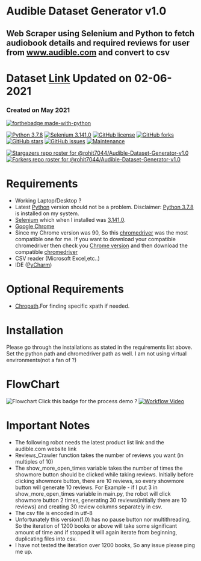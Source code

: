 # Audible Dataset Generator v1.0
## Web Scraper using Selenium and Python to fetch audiobook details and required reviews for user from www.audible.com and convert to csv
# Dataset [Link](https://www.kaggle.com/rohitdass/audible-dataset) Updated on 02-06-2021
### Created on May 2021
[![forthebadge made-with-python](http://ForTheBadge.com/images/badges/made-with-python.svg)](https://www.python.org/)

[![Python 3.7.8](https://img.shields.io/badge/python-3.7.8-blue.svg)](https://www.python.org/downloads/release/python-378/)
[![Selenium 3.141.0](https://img.shields.io/badge/Selenium-3.141.0-blue)](https://selenium-python.readthedocs.io/)
[![GitHub license](https://img.shields.io/github/license/rohit7044/Audible-Dataset-Generator-v1.0)](https://github.com/rohit7044/Audible-Dataset-Generator-v1.0/blob/main/LICENSE)
[![GitHub forks](https://img.shields.io/github/forks/rohit7044/Audible-Dataset-Generator-v1.0)](https://github.com/rohit7044/Audible-Dataset-Generator-v1.0/network)
[![GitHub stars](https://img.shields.io/github/stars/rohit7044/Audible-Dataset-Generator-v1.0)](https://github.com/rohit7044/Audible-Dataset-Generator-v1.0/stargazers)
[![GitHub issues](https://img.shields.io/github/issues/rohit7044/Audible-Dataset-Generator-v1.0)](https://github.com/rohit7044/Audible-Dataset-Generator-v1.0/issues)
[![Maintenance](https://img.shields.io/badge/Maintained%3F-yes-green.svg)](https://github.com/rohit7044/Audible-Dataset-Generator-v1.0/graphs/commit-activity)


[![Stargazers repo roster for @rohit7044/Audible-Dataset-Generator-v1.0](https://reporoster.com/stars/rohit7044/Audible-Dataset-Generator-v1.0)](https://github.com/rohit7044/Audible-Dataset-Generator-v1.0/stargazers)
[![Forkers repo roster for @rohit7044/Audible-Dataset-Generator-v1.0](https://reporoster.com/forks/rohit7044/Audible-Dataset-Generator-v1.0)](https://github.com/rohit7044/Audible-Dataset-Generator-v1.0/network/members)
# Requirements
- Working Laptop/Desktop ?
- Latest [Python](https://www.python.org/downloads/) version should not be a problem.
  Disclaimer: [Python 3.7.8](https://www.python.org/downloads/release/python-378/) is installed on my system.
- [Selenium](https://selenium-python.readthedocs.io/) which when I installed was [3.141.0](https://pypi.org/project/selenium/).
- [Google Chrome](https://www.google.com/intl/en_in/chrome/)
- Since my Chrome version was 90, So this [chromedriver](https://chromedriver.storage.googleapis.com/index.html?path=90.0.4430.24/) was the most compatible one for me. If you want   to download your compatible chromedriver then check you [Chrome version](https://www.google.com/chrome/update/) and then download the compatible [chromedriver](https://chromedriver.chromium.org/downloads)
- CSV reader (Microsoft Excel,etc..)
- IDE ([PyCharm](https://www.jetbrains.com/pycharm/download/#section=windows))
# Optional Requirements
- [Chropath](https://chrome.google.com/webstore/detail/chropath/ljngjbnaijcbncmcnjfhigebomdlkcjo).For finding specific xpath if needed.
# Installation
Please go through the installations as stated in the requirements list above.
Set the python path and chromedriver path as well. I am not using virtual environments(not a fan of ?)

# FlowChart
![Flowchart](https://lucid.app/publicSegments/view/7d5f80b0-4a80-47f4-bf08-1a83357af28d/image.jpeg)
Click this badge for the process demo ? [![Workflow Video](https://img.shields.io/badge/YouTube-Workflow-red)](https://www.youtube.com/watch?v=9EtaHr72w1M)

# Important Notes
- The following robot needs the latest product list link and the audible.com website link
- Reviews_Crawler function takes the number of reviews you want (in multiples of 10)
- The show_more_open_times variable takes the number of times the showmore button should be clicked while taking reviews. Initially before clicking showmore button, there are 10 reviews, so every showmore button will generate 10 reviews. For Example - if I put 3 in show_more_open_times variable in main.py, the robot will click showmore button 2 times, generating 30 reviews(initially there are 10 reviews) and creating 30 review columns separately in csv.
- The csv file is encoded in utf-8
- Unfortunately this version(1.0) has no pause button nor multithreading, So the iteration of 1200 books or above will take some significant amount of time and if stopped it will again iterate from beginning, duplicating files into csv.
- I have not tested the iteration over 1200 books, So any issue please ping me up.
